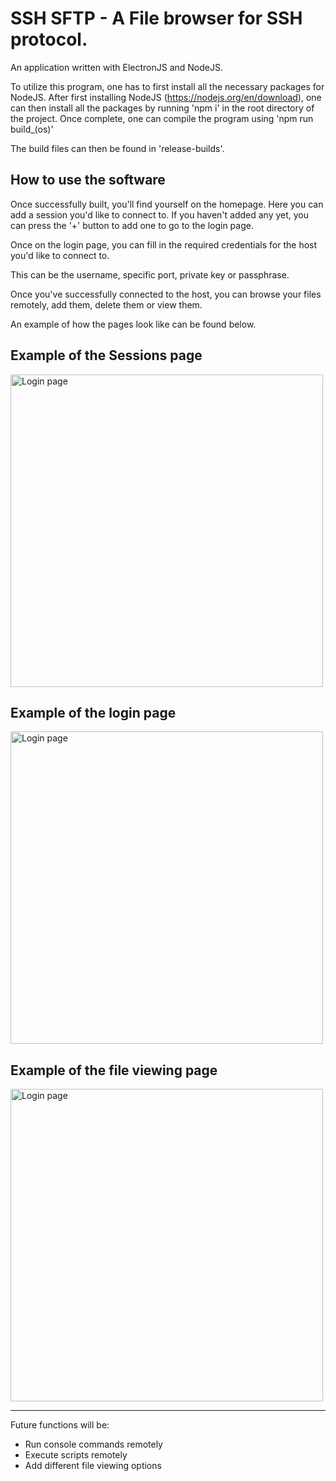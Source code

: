 # SSH SFTP - A File browser for SSH protocol.

An application written with ElectronJS and NodeJS.

To utilize this program, one has to first install all the necessary packages for NodeJS.
After first installing NodeJS (https://nodejs.org/en/download), one can then install
all the packages by running 'npm i' in the root directory of the project.
Once complete, one can compile the program using 'npm run build_(os)'

The build files can then be found in 'release-builds'.

## How to use the software 

Once successfully built, you'll find yourself on the homepage.
Here you can add a session you'd like to connect to. 
If you haven't added any yet, you can press the '+' button to add one to go to the login page.

Once on the login page, you can fill in the required credentials for the host you'd like to connect to.

This can be the username, specific port, private key or passphrase.

Once you've successfully connected to the host, you can browse your files remotely, add them, delete them or view them.

An example of how the pages look like can be found below.

## Example of the Sessions page

<img alt="Login page" src="https://github.com/VxTi/SSH-FTP/blob/main/docs/ssh_ftp_sessions.png" width="500"/>

## Example of the login page

<img alt="Login page" src="https://github.com/VxTi/SSH-FTP/blob/main/docs/ssh_ftp_login.png" width="500"/>

## Example of the file viewing page

<img alt="Login page" src="https://github.com/VxTi/SSH-FTP/blob/main/docs/ssh_ftp_view_files.png" width="500"/>

---

Future functions will be:
- Run console commands remotely
- Execute scripts remotely
- Add different file viewing options

